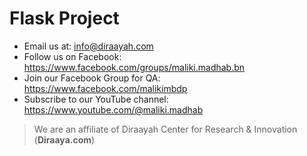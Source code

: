 <!DOCTYPE html>
<html lang="en">
<head>
    <meta charset="UTF-8">
    <meta name="viewport" content="width=device-width, initial-scale=1.0">
</head>
<body>

<h1>Flask Project</h1>
<ul>
    <li>Email us at: <a href="mailto:info@diraayah.com">info@diraayah.com</a></li>
    <li>Follow us on Facebook: <a href="https://www.facebook.com/groups/maliki.madhab.bn">https://www.facebook.com/groups/maliki.madhab.bn</a></li>
    <li>Join our Facebook Group for QA: <a href="https://www.facebook.com/malikimbdp">https://www.facebook.com/malikimbdp</a></li>
    <li>Subscribe to our YouTube channel: <a href="https://www.youtube.com/@maliki.madhab">https://www.youtube.com/@maliki.madhab</a></li>
</ul>
<blockquote>
    <p>We are an affiliate of Diraayah Center for Research & Innovation (<strong>Diraaya.com</strong>)</p>
</blockquote>

</body>
</html>
